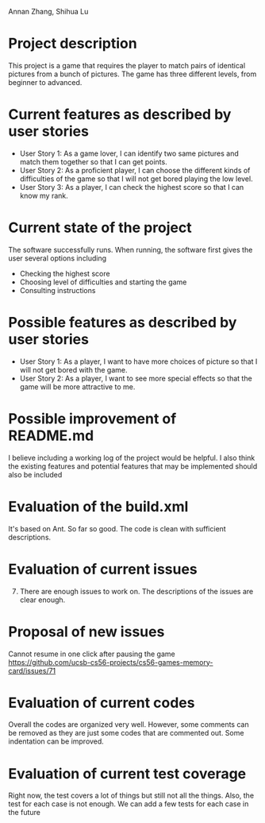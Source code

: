 Annan Zhang, Shihua Lu

# Project description
This project is a game that requires the player to match pairs of identical pictures from a bunch of pictures. The game has three different levels, from beginner to advanced.

# Current features as described by user stories 
- User Story 1: As a game lover, I can identify two same pictures and match them together so that I can get points.
- User Story 2: As a proficient player, I can choose the different kinds of difficulties of the game so that I will not get bored playing the low level.
- User Story 3: As a player, I can check the highest score so that I can know my rank.

# Current state of the project
The software successfully runs. When running, the software first gives the user several options including
   - Checking the highest score
   - Choosing level of difficulties and starting the game
   - Consulting instructions

# Possible features as described by user stories
- User Story 1: As a player, I want to have more choices of picture so that I will not get bored with the game.
- User Story 2: As a player, I want to see more special effects so that the game will be more attractive to me.

# Possible improvement of README.md
I believe including a working log of the project would be helpful. I also think the existing features and potential features that may be implemented should also be included

# Evaluation of the build.xml
It's based on Ant. So far so good. The code is clean with sufficient descriptions.

# Evaluation of current issues
7. There are enough issues to work on. The descriptions of the issues are clear enough.

# Proposal of new issues
Cannot resume in one click after pausing the game https://github.com/ucsb-cs56-projects/cs56-games-memory-card/issues/71

# Evaluation of current codes
Overall the codes are organized very well. However, some comments can be removed as they are just some codes that are commented out. Some indentation can be improved.

# Evaluation of current test coverage
Right now, the test covers a lot of things but still not all the things. Also, the test for each case is not enough. We can add a few tests for each case in the future
